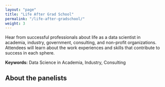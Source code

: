 ```yaml
---
layout: "page"
title: "Life After Grad School"
permalink: "/life-after-gradschool/"
weight: 3
---
```


Hear from successful professionals about life as a data scientist in academia, industry, government, consulting, and non-profit organizations. 
Attendees will learn about the work experiences and skills that contribute to success in each sphere.


**Keywords:** Data Science in Academia, Industry, Consulting


## About the panelists

